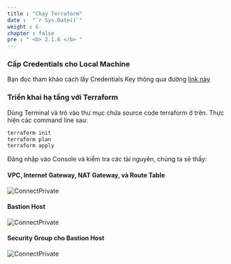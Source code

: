```yaml
---
title : "Chạy Terraform"
date :  "`r Sys.Date()`" 
weight : 6
chapter : false
pre : " <b> 2.1.6 </b> "
---
```


### Cấp Credentials cho Local Machine

Bạn đọc tham khảo cách lấy Credentials Key thông qua đường [link này](https://docs.aws.amazon.com/cli/v1/userguide/cli-configure-files.html)

### Triển khai hạ tầng với Terraform
Dùng Terminal và trỏ vào thư mục chứa source code terraform ở trên. Thực hiện các command line sau:

```sh
terraform init
terraform plan
terraform apply
```

Đăng nhập vào Console và kiểm tra các tài nguyên, chúng ta sẽ thấy:

#### VPC, Internet Gateway, NAT Gateway, và Route Table

![ConnectPrivate](/FCJ2024-Workshop1/images/2.prerequisite/0Overview.png) 

#### Bastion Host

![ConnectPrivate](/FCJ2024-Workshop1/images/2.prerequisite/1Bastion.png)

#### Security Group cho Bastion Host

![ConnectPrivate](/FCJ2024-Workshop1/images/2.prerequisite/2BastionSG.png)